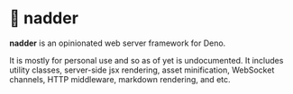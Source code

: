 # 🐍 nadder

**nadder** is an opinionated web server framework for Deno.

It is mostly for personal use and so as of yet is undocumented.
It includes utility classes, server-side jsx rendering, asset minification,
WebSocket channels, HTTP middleware, markdown rendering, and etc.

